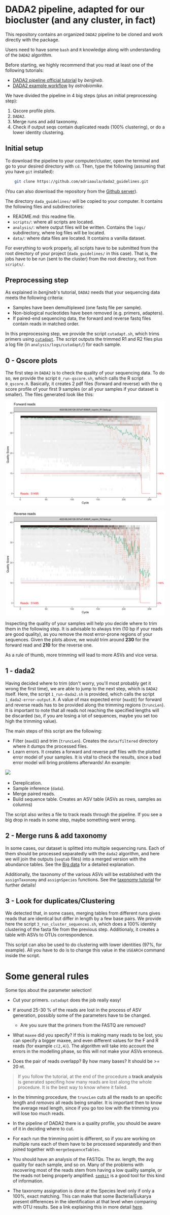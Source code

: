 # DADA2 pipeline, adapted for our biocluster (and any cluster, in fact)

This repository contains an organized `DADA2` pipeline to be cloned and work
directly with the package. 

Users need to have some `bash` and `R` knowledge along with understanding of the `DADA2` algorithm. 

Before starting, we highly recommend that you read at least one of the following tutorials:

- [DADA2 pipeline official tutorial](https://benjjneb.github.io/dada2/tutorial.html) by *benjjneb*.
- [DADA2 example workflow](https://astrobiomike.github.io/amplicon/dada2_workflow_ex) by *astrobiomike*.

We have divided the pipeline in 4 big steps (plus an initial preprocessing step):

1. Qscore profile plots.
1. `DADA2`.
1. Merge runs and add taxonomy.
1. Check if output seqs contain duplicated reads (100% clustering), or do a lower identity clustering.

## Initial setup

To download the pipeline to your computer/cluster, open the terminal and go to your desired directory with `cd`. Then, type the following (assuming that you have `git` installed):

```sh
    git clone https://github.com/adriaaula/dada2_guidelines.git

```

(You can also download the repository from the [Github server](https://github.com/adriaaula/dada2_guidelines)).

The directory `dada_guidelines/` will be copied to your computer. It contains the following files and subdirectories:

- README.md: this readme file.
- `scripts/`: where all scripts are located.
- `analysis/`: where output files will be written. Contains the `logs/` subdirectory, where log files will be located.
- `data/`: where data files are located. It contains a vanilla dataset.

For everything to work properly, all scripts have to be submitted from the root directory of your project (`dada_guidelines/` in this case). That is, the jobs have to be run (sent to the cluster) from the root directory, not from `scripts/`. 

## Preprocessing step

As explained in *benjjneb*'s tutorial, `DADA2` needs that your sequencing data meets the following criteria: 
- Samples have been demultiplexed (one fastq file per sample).
- Non-biological nucleotides have been removed (e.g. primers, adapters).
- If paired-end sequencing data, the forward and reverse fastq files contain reads in matched order.

In this preprocessing step, we provide the script `cutadapt.sh`, which trims primers using [`cutadapt`](http://cutadapt.readthedocs.io/en/stable/guide.html). The script outputs the trimmed R1 and R2 files plus a log file (in `analysis/logs/cutadapt/`) for each sample.  

## 0 - Qscore plots

The first step in `DADA2` is to check the quality of your sequencing data. To do so, we provide the script `0_run-qscore.sh`, which calls the R script `0_qscore.R`. Basically, it creates 2 pdf files (forward and reverse) with the q score profile of your first 9 samples (or all your samples if your dataset is smaller). The files generated look like this:


![](https://github.com/adriaaula/dada2_guidelines/blob/master/.examples_output/forward.png)

![](https://github.com/adriaaula/dada2_guidelines/blob/master/.examples_output/reverse.png)


Inspecting the quality of your samples will help you decide where to trim them in the following step. It is advisable to always trim (10 bp if your reads are good quality), as you remove the most error-prone regions of your sequences. Given the plots above, we would trim around  **230** for the forward read and **210** for the reverse one.

As a rule of thumb, more trimming will lead to more ASVs and vice versa. 

## 1 - dada2

Having decided where to trim (don't worry, you'll most probably get it wrong the first time), we are able to jump to the next step, which is `DADA2` itself. Here, the script `1_run-dada2.sh` is provided, which calls the script `1_dada2-error-output.R`. A value of max expected error (`maxEE`) for forward and reverse reads has to be provided along the trimming regions (`truncLen`). It is important to note that all reads not reaching the specified lengths will be discarded (so, if you are losing a lot of sequences, maybe you set too high the trimming value).

The main steps of this script are the following:
- Filter (`maxEE`) and trim (`truncLen`). Creates the `data/filtered` directory where it dumps the processed files.
- Learn errors. It creates a forward and reverse pdf files with the plotted error model of your samples. It is vital to check the results, since a bad error model will bring problems afterwards! An example:

![](https://benjjneb.github.io/dada2/tutorial_files/figure-html/plot-errors-1.png) 

- Dereplication.
- Sample inference (`dada`).
- Merge paired reads.
- Build sequence table. Creates an ASV table (ASVs as rows, samples as columns)

The script also writes a file to track reads through the pipeline. If you see a big drop in reads in some step, maybe something went wrong.

## 2 - Merge runs & add taxonomy 

In some cases, our dataset is splitted into multiple sequencing runs. Each of them should be processed separatedly with the `dada2` algorithm, and here we will join the outputs (`seqtab` files) into a merged version with the abundance tables. 
See the [Big data](https://benjjneb.github.io/dada2/bigdata.html) for a detailed explanation. 

Additionally, the taxonomy of the various ASVs will be established with the `assignTaxonomy` and `assignSpecies` functions. 
See the [taxonomy tutorial](https://benjjneb.github.io/dada2/assign.html) for further details!

## 3 - Look for duplicates/Clustering

We detected that, in some cases, merging tables from different runs gives reads that are identical but differ in length by a few base pairs. We provide here the script `3_run_cluster_sequences.sh`, which does a 100% identity clustering of the fasta file from the previous step. Additionaly, it creates a table with ASVs to OTUs correspondence.

This script can also be used to do clustering with lower identities (97%, for example). All you have to do is to change this value in the `USEARCH` command inside the script. 

# Some general rules 

Some tips about the parameter selection!

- Cut your primers. `cutadapt` does the job really easy! 

- If around 25-30 % of the reads are lost in the process of ASV generation, possibly some of the parameters have to be changed. 

	* Are you sure that the primers from the FASTQ are removed?

 * What `maxee` did you specify? If this is making many reads to be lost, you can specify a bigger maxee, and even different values for the F and R reads (for example `c(2,4)`).
The algorithm will take into account the errors in the modelling phase, so this will not make your ASVs erroneus. 

 * Does the pair of reads overlapp? By how many bases? It should be >= 20 nt. 

> If you follow the tutorial, at the end of the procedure a **track analysis** is generated specifing how many reads are lost along the whole procedure. It is the best way to know where it failed. 

- In the trimming procedure, the `truncLen` cuts all the reads to an specific length and *removes* all reads being smaller.  It is important then to know the average read length, since if you go too low with the trimming you will lose too much reads. 

 * In the pipeline of DADA2 there is a quality profile, you should be aware of it in deciding where to cut.
 
 * For each run the trimming point is different, so if you are working on multiple runs each of them have to be processed separatedly and then joined together with `mergeSequenceTables`. 

 * You should have an analysis of the FASTQs. The av. length, the avg quality for each sample, and so on. Many of the problems with recovering most of the reads
stem from having a low quality sample, or the reads not being properly amplified. [`seqkit`](https://github.com/shenwei356/seqkit) is a good tool for this kind of information. 

- The taxonomy assignation is done at the Species level only if only a 100%, exact matching. This can make that some Bacteria/Eukarya present differences
in the identification at that level when comparing with OTU results. See a link explaining this in more detail [here](https://benjjneb.github.io/dada2/assign.html#species-assignment).

